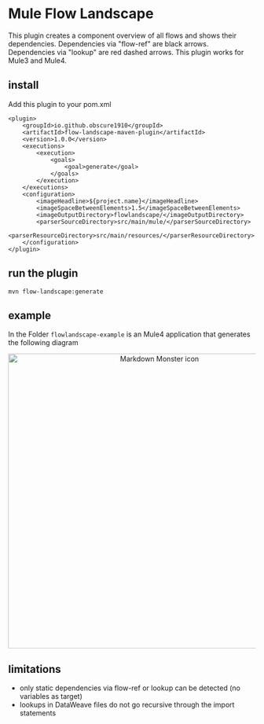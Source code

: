 # Mule Flow Landscape

This plugin creates a component overview of all flows and shows their dependencies. Dependencies via "flow-ref" are black arrows. Dependencies via "lookup" are red dashed arrows. This plugin works for Mule3 and Mule4.

## install

Add this plugin to your pom.xml

    <plugin>
        <groupId>io.github.obscure1910</groupId>
        <artifactId>flow-landscape-maven-plugin</artifactId>
        <version>1.0.0</version>
        <executions>
            <execution>
                <goals>
                    <goal>generate</goal>
                </goals>
            </execution>
        </executions>
        <configuration>
            <imageHeadline>${project.name}</imageHeadline>
            <imageSpaceBetweenElements>1.5</imageSpaceBetweenElements>
            <imageOutputDirectory>flowlandscape/</imageOutputDirectory>
            <parserSourceDirectory>src/main/mule/</parserSourceDirectory>
            <parserResourceDirectory>src/main/resources/</parserResourceDirectory>
        </configuration>
    </plugin>

## run the plugin

    mvn flow-landscape:generate

## example

In the Folder `flowlandscape-example` is an Mule4 application that generates the following diagram

<img src="flowlandscape-example/flowlandscape/flowlandscape.png"
     alt="Markdown Monster icon"
     style="height: 600px; margin-left: auto; margin-right: auto; display:block; text-align:center" />

## limitations

- only static dependencies via flow-ref or lookup can be detected (no variables as target)
- lookups in DataWeave files do not go recursive through the import statements

